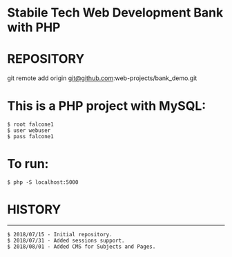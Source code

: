 Stabile Tech Web Development Bank with PHP
================================================================================

# REPOSITORY
git remote add origin git@github.com:web-projects/bank_demo.git

# This is a PHP project with MySQL:

    $ root falcone1
    $ user webuser
    $ pass falcone1

# To run:

    $ php -S localhost:5000

# HISTORY
-----------------

    $ 2018/07/15 - Initial repository.
    $ 2018/07/31 - Added sessions support.
    $ 2018/08/01 - Added CMS for Subjects and Pages.

